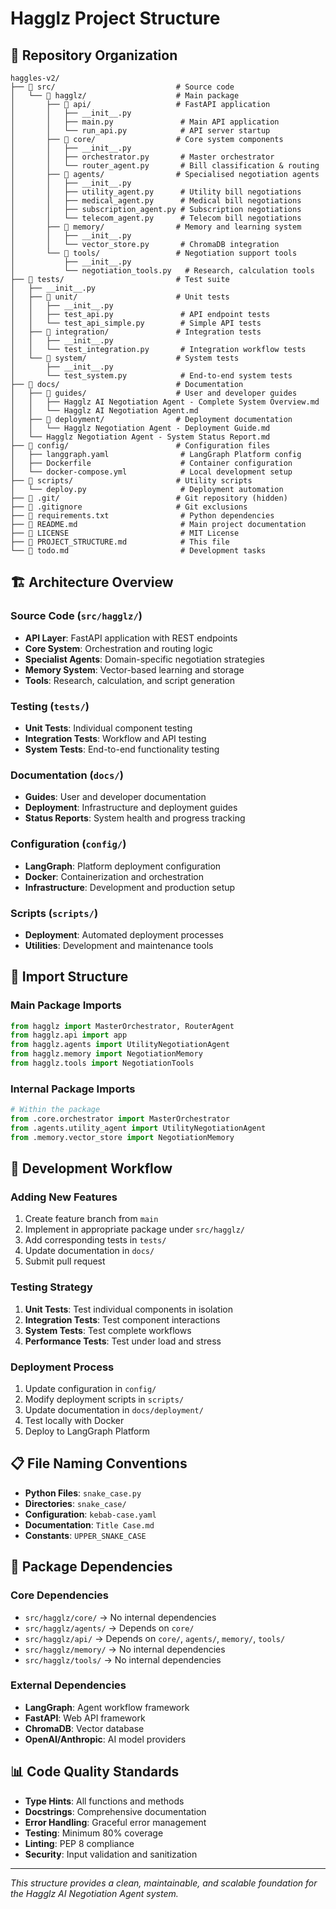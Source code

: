 # Hagglz Project Structure

## 📁 Repository Organization

```
haggles-v2/
├── 📁 src/                           # Source code
│   └── 📁 hagglz/                    # Main package
│       ├── 📁 api/                   # FastAPI application
│       │   ├── __init__.py
│       │   ├── main.py               # Main API application
│       │   └── run_api.py            # API server startup
│       ├── 📁 core/                  # Core system components
│       │   ├── __init__.py
│       │   ├── orchestrator.py       # Master orchestrator
│       │   └── router_agent.py       # Bill classification & routing
│       ├── 📁 agents/                # Specialised negotiation agents
│       │   ├── __init__.py
│       │   ├── utility_agent.py      # Utility bill negotiations
│       │   ├── medical_agent.py      # Medical bill negotiations
│       │   ├── subscription_agent.py # Subscription negotiations
│       │   └── telecom_agent.py      # Telecom bill negotiations
│       ├── 📁 memory/                # Memory and learning system
│       │   ├── __init__.py
│       │   └── vector_store.py       # ChromaDB integration
│       └── 📁 tools/                 # Negotiation support tools
│           ├── __init__.py
│           └── negotiation_tools.py   # Research, calculation tools
├── 📁 tests/                         # Test suite
│   ├── __init__.py
│   ├── 📁 unit/                      # Unit tests
│   │   ├── __init__.py
│   │   ├── test_api.py               # API endpoint tests
│   │   └── test_api_simple.py        # Simple API tests
│   ├── 📁 integration/               # Integration tests
│   │   ├── __init__.py
│   │   └── test_integration.py       # Integration workflow tests
│   └── 📁 system/                    # System tests
│       ├── __init__.py
│       └── test_system.py            # End-to-end system tests
├── 📁 docs/                          # Documentation
│   ├── 📁 guides/                    # User and developer guides
│   │   ├── Hagglz AI Negotiation Agent - Complete System Overview.md
│   │   └── Hagglz AI Negotiation Agent.md
│   ├── 📁 deployment/                # Deployment documentation
│   │   └── Hagglz Negotiation Agent - Deployment Guide.md
│   └── Hagglz Negotiation Agent - System Status Report.md
├── 📁 config/                        # Configuration files
│   ├── langgraph.yaml                # LangGraph Platform config
│   ├── Dockerfile                    # Container configuration
│   └── docker-compose.yml            # Local development setup
├── 📁 scripts/                       # Utility scripts
│   └── deploy.py                     # Deployment automation
├── 📁 .git/                          # Git repository (hidden)
├── 📄 .gitignore                     # Git exclusions
├── 📄 requirements.txt                # Python dependencies
├── 📄 README.md                       # Main project documentation
├── 📄 LICENSE                         # MIT License
├── 📄 PROJECT_STRUCTURE.md            # This file
└── 📄 todo.md                         # Development tasks
```

## 🏗️ Architecture Overview

### **Source Code (`src/hagglz/`)**
- **API Layer**: FastAPI application with REST endpoints
- **Core System**: Orchestration and routing logic
- **Specialist Agents**: Domain-specific negotiation strategies
- **Memory System**: Vector-based learning and storage
- **Tools**: Research, calculation, and script generation

### **Testing (`tests/`)**
- **Unit Tests**: Individual component testing
- **Integration Tests**: Workflow and API testing
- **System Tests**: End-to-end functionality testing

### **Documentation (`docs/`)**
- **Guides**: User and developer documentation
- **Deployment**: Infrastructure and deployment guides
- **Status Reports**: System health and progress tracking

### **Configuration (`config/`)**
- **LangGraph**: Platform deployment configuration
- **Docker**: Containerization and orchestration
- **Infrastructure**: Development and production setup

### **Scripts (`scripts/`)**
- **Deployment**: Automated deployment processes
- **Utilities**: Development and maintenance tools

## 🔄 Import Structure

### **Main Package Imports**
```python
from hagglz import MasterOrchestrator, RouterAgent
from hagglz.api import app
from hagglz.agents import UtilityNegotiationAgent
from hagglz.memory import NegotiationMemory
from hagglz.tools import NegotiationTools
```

### **Internal Package Imports**
```python
# Within the package
from .core.orchestrator import MasterOrchestrator
from .agents.utility_agent import UtilityNegotiationAgent
from .memory.vector_store import NegotiationMemory
```

## 🚀 Development Workflow

### **Adding New Features**
1. Create feature branch from `main`
2. Implement in appropriate package under `src/hagglz/`
3. Add corresponding tests in `tests/`
4. Update documentation in `docs/`
5. Submit pull request

### **Testing Strategy**
1. **Unit Tests**: Test individual components in isolation
2. **Integration Tests**: Test component interactions
3. **System Tests**: Test complete workflows
4. **Performance Tests**: Test under load and stress

### **Deployment Process**
1. Update configuration in `config/`
2. Modify deployment scripts in `scripts/`
3. Update documentation in `docs/deployment/`
4. Test locally with Docker
5. Deploy to LangGraph Platform

## 📋 File Naming Conventions

- **Python Files**: `snake_case.py`
- **Directories**: `snake_case/`
- **Configuration**: `kebab-case.yaml`
- **Documentation**: `Title Case.md`
- **Constants**: `UPPER_SNAKE_CASE`

## 🔧 Package Dependencies

### **Core Dependencies**
- `src/hagglz/core/` → No internal dependencies
- `src/hagglz/agents/` → Depends on `core/`
- `src/hagglz/api/` → Depends on `core/`, `agents/`, `memory/`, `tools/`
- `src/hagglz/memory/` → No internal dependencies
- `src/hagglz/tools/` → No internal dependencies

### **External Dependencies**
- **LangGraph**: Agent workflow framework
- **FastAPI**: Web API framework
- **ChromaDB**: Vector database
- **OpenAI/Anthropic**: AI model providers

## 📊 Code Quality Standards

- **Type Hints**: All functions and methods
- **Docstrings**: Comprehensive documentation
- **Error Handling**: Graceful error management
- **Testing**: Minimum 80% coverage
- **Linting**: PEP 8 compliance
- **Security**: Input validation and sanitization

---

*This structure provides a clean, maintainable, and scalable foundation for the Hagglz AI Negotiation Agent system.*
